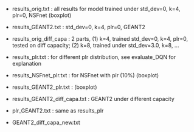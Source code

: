 * results_orig.txt : all results for model trained under std_dev=0, k=4, plr=0, NSFnet (boxplot)

* results_GEANT2.txt : std_dev=0, k=4, plr=0, GEANT2

* results_orig_diff_capa : 2 parts, (1) k=4, trained std_dev=0, k=4, plr=0, tested on diff capacity; (2) k=8, trained under std_dev=3.0, k=8, ...

* results_plr.txt : for different plr distribution, see evaluate_DQN for explanation

* results_NSFnet_plr.txt : for NSFnet with plr (10%) (boxplot)

* results_GEANT2_plr.txt : (boxplot)

* results_GEANT2_diff_capa.txt : GEANT2 under different capacity

* plr_GEANT2.txt : same as results_plr

* GEANT2_diff_capa_new.txt